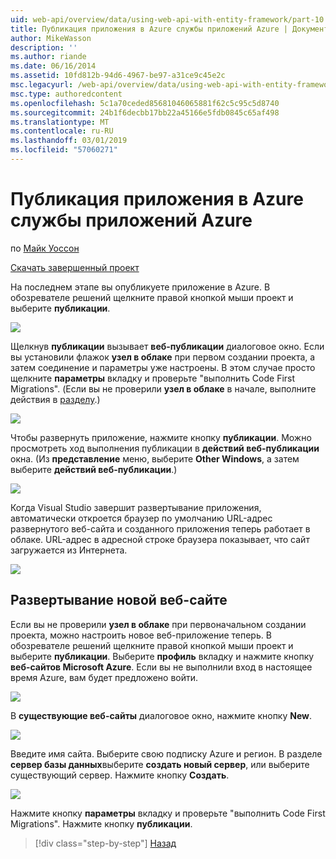 ```yaml
---
uid: web-api/overview/data/using-web-api-with-entity-framework/part-10
title: Публикация приложения в Azure службы приложений Azure | Документация Майкрософт
author: MikeWasson
description: ''
ms.author: riande
ms.date: 06/16/2014
ms.assetid: 10fd812b-94d6-4967-be97-a31ce9c45e2c
msc.legacyurl: /web-api/overview/data/using-web-api-with-entity-framework/part-10
msc.type: authoredcontent
ms.openlocfilehash: 5c1a70ceded85681046065881f62c5c95c5d8740
ms.sourcegitcommit: 24b1f6decbb17bb22a45166e5fdb0845c65af498
ms.translationtype: MT
ms.contentlocale: ru-RU
ms.lasthandoff: 03/01/2019
ms.locfileid: "57060271"
---
```

<a name="publish-the-app-to-azure-azure-app-service"></a>Публикация приложения в Azure службы приложений Azure
====================
по [Майк Уоссон](https://github.com/MikeWasson)

[Скачать завершенный проект](https://github.com/MikeWasson/BookService)

На последнем этапе вы опубликуете приложение в Azure. В обозревателе решений щелкните правой кнопкой мыши проект и выберите **публикации**.

![](part-10/_static/image1.png)

Щелкнув **публикации** вызывает **веб-публикации** диалоговое окно. Если вы установили флажок **узел в облаке** при первом создании проекта, а затем соединение и параметры уже настроены. В этом случае просто щелкните **параметры** вкладку и проверьте &quot;выполнить Code First Migrations&quot;. (Если вы не проверили **узел в облаке** в начале, выполните действия в [разделу](#new-website).)

[![](part-10/_static/image3.png)](part-10/_static/image2.png)

Чтобы развернуть приложение, нажмите кнопку **публикации**. Можно просмотреть ход выполнения публикации в **действий веб-публикации** окна. (Из **представление** меню, выберите **Other Windows**, а затем выберите **действий веб-публикации**.)

![](part-10/_static/image4.png)

Когда Visual Studio завершит развертывание приложения, автоматически откроется браузер по умолчанию URL-адрес развернутого веб-сайта и созданного приложения теперь работает в облаке. URL-адрес в адресной строке браузера показывает, что сайт загружается из Интернета.

[![](part-10/_static/image6.png)](part-10/_static/image5.png)

<a id="new-website"></a>
## <a name="deploying-to-a-new-website"></a>Развертывание новой веб-сайте

Если вы не проверили **узел в облаке** при первоначальном создании проекта, можно настроить новое веб-приложение теперь. В обозревателе решений щелкните правой кнопкой мыши проект и выберите **публикации**. Выберите **профиль** вкладку и нажмите кнопку **веб-сайтов Microsoft Azure**. Если вы не выполнили вход в настоящее время Azure, вам будет предложено войти.

[![](part-10/_static/image8.png)](part-10/_static/image7.png)

В **существующие веб-сайты** диалоговое окно, нажмите кнопку **New**.

![](part-10/_static/image9.png)

Введите имя сайта. Выберите свою подписку Azure и регион. В разделе **сервер базы данных**выберите **создать новый сервер**, или выберите существующий сервер. Нажмите кнопку **Создать**.

[![](part-10/_static/image11.png)](part-10/_static/image10.png)

Нажмите кнопку **параметры** вкладку и проверьте &quot;выполнить Code First Migrations&quot;. Нажмите кнопку **публикации**.

> [!div class="step-by-step"]
> [Назад](part-9.md)
